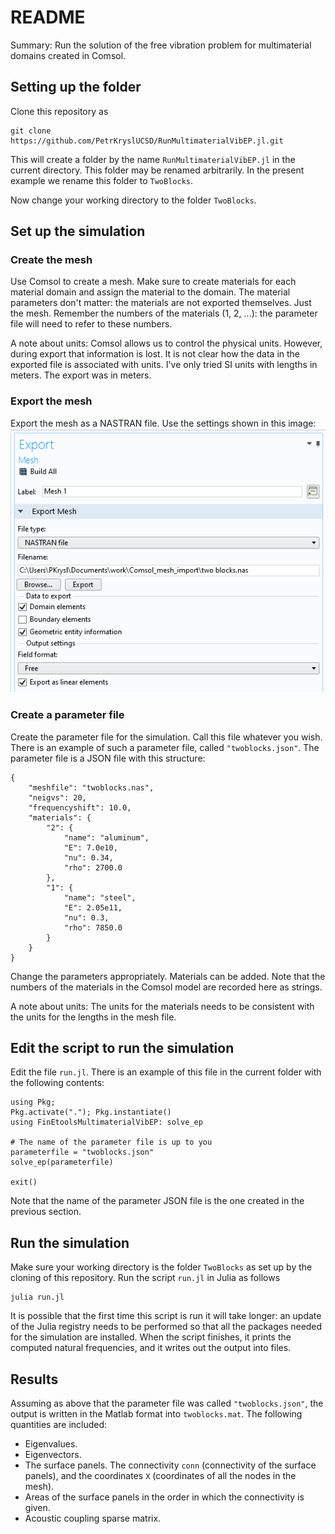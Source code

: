 # README

Summary: Run the solution of the free vibration problem for multimaterial domains created in Comsol.

## Setting up the folder

Clone this repository as
```
git clone https://github.com/PetrKryslUCSD/RunMultimaterialVibEP.jl.git
```
This will create a folder by the name `RunMultimaterialVibEP.jl` in the current directory. This folder may be renamed arbitrarily. In the present example we rename this folder to `TwoBlocks`.

Now change your working directory to the folder  `TwoBlocks`.


## Set up the simulation

### Create the mesh

Use Comsol to create a mesh. Make sure to create materials for each material domain and  assign the material to the domain. The material parameters don't matter: the materials are not exported themselves. Just the mesh. Remember the numbers of the materials (1, 2, ...): the parameter file  will need to refer to these numbers.


A note about units: Comsol allows us to control the physical units. However, during export that information is lost. It is not clear how the data in the exported file is associated with units. I've only tried SI units with lengths in meters. The export was in meters.

### Export  the mesh

Export the mesh as a NASTRAN file. Use the settings shown in this image:
![Mesh export settings](mesh_export_settings.png)

### Create a parameter file


Create the parameter file for the simulation. Call this file whatever you wish. There is an example  of such a parameter file, called `"twoblocks.json"`. The parameter file is a JSON file with this structure:
```
{
    "meshfile": "twoblocks.nas",
    "neigvs": 20,
    "frequencyshift": 10.0,
    "materials": {
        "2": {
            "name": "aluminum",
            "E": 7.0e10,
            "nu": 0.34,
            "rho": 2700.0
        },
        "1": {
            "name": "steel",
            "E": 2.05e11,
            "nu": 0.3,
            "rho": 7850.0
        }
    }
}
```
Change the parameters appropriately. Materials can be added. Note that the numbers of the materials in the Comsol model are recorded here as strings. 

A note about units: The units for the materials needs to be consistent with the units for the lengths in the mesh file.

## Edit the script to run the simulation

Edit the file `run.jl`. There is an example of this file in the current folder with the following contents:
```
using Pkg; 
Pkg.activate("."); Pkg.instantiate()
using FinEtoolsMultimaterialVibEP: solve_ep

# The name of the parameter file is up to you
parameterfile = "twoblocks.json"
solve_ep(parameterfile)

exit()
```
Note that the name of the parameter JSON file is the one created in the previous section.

## Run the simulation

Make sure your working directory is the folder  `TwoBlocks` as set up  by the cloning of this repository.
Run the script  `run.jl` in Julia as follows
```
julia run.jl
```
It is possible that the first time this script is run  it will take longer: an update of the Julia  registry needs to be performed so that all the packages needed for the simulation are installed.
When the script finishes, it prints the computed natural frequencies, and it writes out the output into files.


## Results

Assuming as above that the parameter file was called  `"twoblocks.json"`, the output is written in the Matlab format into `twoblocks.mat`.  The following quantities are included:

- Eigenvalues. 
- Eigenvectors. 
- The surface panels. The connectivity `conn` (connectivity of the surface panels), and the coordinates `X` (coordinates of all the nodes in the mesh).  
- Areas of the surface panels in the order in which the connectivity is given.
- Acoustic coupling sparse matrix. 


